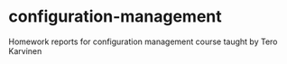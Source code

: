 # configuration-management
Homework reports for configuration management course taught by Tero Karvinen
